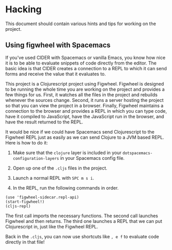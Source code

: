 # Hacking

This document should contain various hints and tips for working on the project.

## Using figwheel with Spacemacs

If you've used CIDER with Spacemacs or vanilla Emacs, you know how nice it is to
be able to evaluate snippets of code directly from the editor. The basic idea is
that CIDER creates a connection to a REPL to which it can send forms and receive
the value that it evaluates to.

This project is a Clojurescript project using Figwheel. Figwheel is designed to
be running the whole time you are working on the project and provides a few
things for us. First, it watches all the files in the project and rebuilds
whenever the sources change. Second, it runs a server hosting the project so
that you can view the project in a browser. Finally, Figwheel maintains a
connection to the browser and provides a REPL in which you can type code, have
it compiled to JavaScript, have the JavaScript run in the browser, and have the
result returned to the REPL.

It would be nice if we could have Spacemacs send Clojurescript to the Figwheel
REPL just as easily as we can send Clojure to a JVM based REPL. Here is how to
do it:

1. Make sure that the `clojure` layer is included in your
   `dotspacemacs-configuration-layers` in your Spacemacs config file.

2. Open up one of the `.cljs` files in the project.

3. Launch a normal REPL with `SPC m s i`.

4. In the REPL, run the following commands in order.
```
(use 'figwheel-sidecar.repl-api)
(start-figwheel!)
(cljs-repl)
```

The first call imports the necessary functions. The second call launches
Figwheel and then returns. The third one launches a REPL that we can put
Clojurescript in, just like the Figwheel REPL.

Back in the `.cljs`, you can now use shortcuts like `, e f` to evaluate code
directly in that file!
